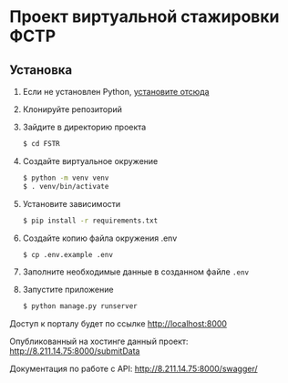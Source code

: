 # Проект виртуальной стажировки ФСТР 
 
## Установка


1. Если не установлен Python, [установите отсюда](https://www.python.org/downloads/)

2. Клонируйте репозиторий

3. Зайдите  в директорию проекта

   ```bash
   $ cd FSTR
   ```

4. Создайте виртуальное окружение

   ```bash
   $ python -m venv venv
   $ . venv/bin/activate
   ```

5. Установите зависимости

   ```bash
   $ pip install -r requirements.txt
   ```

6. Создайте копию файла окружения .env

   ```bash
   $ cp .env.example .env
   ```

7. Заполните необходимые данные в созданном файле `.env`

8. Запустите приложение

   ```bash
   $ python manage.py runserver 
   ```

Доступ к порталу будет по ссылке [http://localhost:8000](http://localhost:8000)

Опубликованный на хостинге данный проект: http://8.211.14.75:8000/submitData

Документация по работе с API: http://8.211.14.75:8000/swagger/
